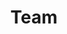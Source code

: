 ---
layout: profiles
permalink: /people/
title: Team
description: I am fortunate to work with exceptionally talented students and postdocs. 
nav: true
nav_order: 4
body_class: team-page
text: 
  
profiles:
  - align: left
    image: team/yanlin-qu.png
    content: none
    image_circular: false
    name: Yanlin Qu
    department: Postdoctoral Fellow
    link: "https://quyanlin.github.io/"
  - align: left
    image: team/tiffany-cai.jpeg
    content: none
    image_circular: false
    name: Tiffany Cai
    department: Statistics
    link: "https://tc2718.github.io/"
  - align: left
    image: team/ethan-che.jpeg
    content: none
    image_circular: false
    name: Ethan Che
    department: Decision, Risk, and Operations
    link: "https://ethche.github.io/"
  - align: left
    image: team/ari-boyarsky.png
    content: none
    image_circular: false
    name: Ari Boyarsky
    department: Decision, Risk, and Operations
    link: "https://www.ariboyarsky.com/"
  - align: left
    image: team/yuanzhe-ma.jpeg
    content: none
    image_circular: false
    name: Yuanzhe Ma
    department: Industrial Engineering and Operations Research
    link: https://yuanzhe-ma.com/
  - align: left
    image: team/daksh-mittal.png
    content: none
    image_circular: false
    name: Daksh Mittal
    department: Decision, Risk, and Operations
    link: "https://scholar.google.com/citations?user=ug78g5YAAAAJ&hl=en"
  - align: left
    image: team/naimeng-ye.jpeg
    content: none
    image_circular: false
    name: Naimeng Ye
    department: Decision, Risk, and Operations
    link:
  - align: left
    image: team/irene-chang.jpeg
    content: none
    image_circular: false
    name: Irene Chang
    department: Statistics
    link: 
  - align: left
    image: team/isaac-scheinfeld.jpeg
    content: none
    image_circular: false
    name: Isaac Scheinfeld
    department: Decision, Risk, and Operations
    link: "https://scholar.google.com/citations?user=V1K2TnwAAAAJ&hl=en"
  - align: left
    image: team/thomson-yen.jpeg
    content: none
    image_circular: false
    name: Thomson Yen
    department: Decision, Risk, and Operations
    link: "https://scholar.google.ca/citations?user=OK6RSVkAAAAJ&hl=en"

alumni_profiles:
  - align: left
    image: team/kelly-zhang.png
    content: none
    image_circular: false
    name: Kelly Zhang
    department: Imperial College London
    link: https://kellywzhang.github.io/
  - align: left
    image: team/yibo-zeng.jpeg
    content: none
    image_circular: false
    name: Yibo Zeng
    department: Virtual Reality Labs, Meta
    link: https://scholar.google.com/citations?user=4bIBeOgAAAAJ&hl=en

phd_collaborator_profiles:
  - name: Sam Deng
    department: Computer Science, Columbia University
    link: https://samuel-deng.github.io/
  - name: Yuri Fonseca
    department: DRO, Columbia Business School
    link: https://yuriresende.github.io/
  - name: Jiashuo Liu
    department: Computer Science, Tsinghua University
    link: https://ljsthu.github.io/
  - name: Tianyu Wang
    department: IEOR, Columbia University
    link: https://wangtianyu61.github.io/
  - name: Yunbei Xu
    department: DRO, Columbia Business School
    link: https://yunbeixu.github.io/
  - name: Tom Zollo
    department: Computer Science, Columbia University
    link: https://www.thomaszollo.com/

ug_profiles:
  - name: Jimmy Wang
    department: Computer Science, Columbia University
  - name: Leon Li
    department: Computer Science, Columbia University
  - name: Tony Haozhe Chen
    department: Computer Science, Columbia University
    link: https://tonychen.xyz/
  - name: Andrew Siah
    department: Physics, Columbia University
    link: https://andrewsiah.com/about/
  - name: Shunri Zheng
    department: Statistics, Columbia University
  - name: Elise Han
    department: Computer Science, Columbia University

---